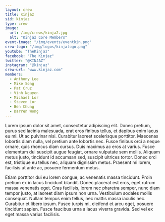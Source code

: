 ```yaml
---
layout: crew
title: Kinjaz
sid: kinjaz
type: crew
image: 
  url: /img/crews/kinja2.jpg
  alt: "Kinjaz Core Members"
event-image: "/img/events/eventkin.png"
crew-logo: "/img/logos/kinjalogo.png"
youtube: "TheKinjaz"
facebook: "The Kinjaz"
twitter: "@KINJAZ"
instagram: "@kinjaz"
crew-url: "www.kinjaz.com"
members:
  - Anthony Lee
  - Mike Song
  - Pat Cruz
  - Vinh Nguyen
  - Michael Lor
  - Steven Lor
  - Ben Chung
  - Darren Wong
---
```


Lorem ipsum dolor sit amet, consectetur adipiscing elit. Donec pretium, purus sed lacinia malesuada, erat eros finibus tellus, et dapibus enim lacus eu mi. Ut ac pulvinar nisi. Curabitur laoreet scelerisque porttitor. Maecenas lobortis diam nulla, vel pretium ante lobortis nec. Fusce finibus orci a neque ornare, quis rhoncus diam cursus. Duis maximus ac eros at varius. Fusce elementum dui suscipit augue feugiat, ornare vulputate sem mollis. Aliquam metus justo, tincidunt id accumsan sed, suscipit ultrices tortor. Donec orci est, tristique eu tellus nec, aliquam dignissim metus. Praesent mi lorem, facilisis ut ante ac, posuere fermentum metus.

Etiam porttitor dui eu lorem congue, ac venenatis massa tincidunt. Proin pretium ex in lacus tincidunt blandit. Donec placerat est eros, eget rutrum massa venenatis eget. Cras facilisis, lorem nec pharetra semper, nunc diam tempor justo, at laoreet diam ipsum non urna. Vestibulum sodales mollis consequat. Nullam tempus enim tellus, nec mattis massa iaculis nec. Curabitur et libero ipsum. Fusce turpis mi, eleifend et arcu eget, posuere tincidunt sapien. Fusce faucibus urna a lacus viverra gravida. Sed vel ex eget massa varius facilisis.
